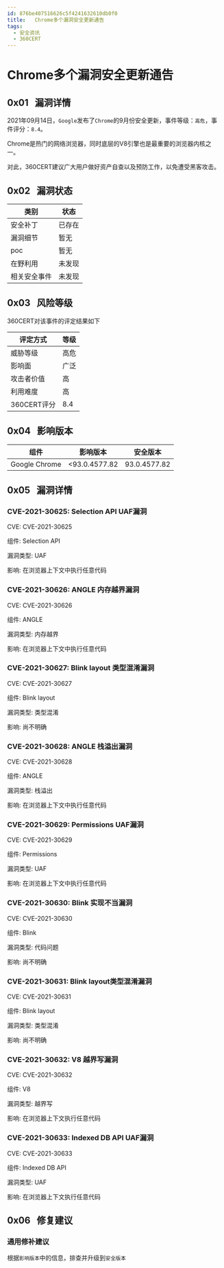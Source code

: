 ```yaml
---
id: 876be407516626c5f4241632610db0f0
title:   Chrome多个漏洞安全更新通告
tags: 
  - 安全资讯
  - 360CERT
---
```


#   Chrome多个漏洞安全更新通告

 0x01   漏洞详情
------------


2021年09月14日，`Google`发布了`Chrome`的9月份安全更新，事件等级：`高危`，事件评分：`8.4`。

Chrome是热门的网络浏览器，同时底层的V8引擎也是最重要的浏览器内核之一。

对此，360CERT建议广大用户做好资产自查以及预防工作，以免遭受黑客攻击。

 0x02   漏洞状态
------------



| 类别 | 状态 |
| --- | --- |
| 安全补丁 | 已存在 |
| 漏洞细节 | 暂无 |
| poc | 暂无 |
| 在野利用 | 未发现 |
| 相关安全事件 | 未发现 |

 0x03   风险等级
------------

360CERT对该事件的评定结果如下



| 评定方式 | 等级 |
| --- | --- |
| 威胁等级 | 高危 |
| 影响面 | 广泛 |
| 攻击者价值 | 高 |
| 利用难度 | 高 |
| 360CERT评分 | 8.4 |

 0x04   影响版本
------------



| 组件 | 影响版本 | 安全版本 |
| --- | --- | --- |
| Google Chrome | <93.0.4577.82 | 93.0.4577.82 |

 0x05   漏洞详情
------------

### CVE-2021-30625: Selection API UAF漏洞

CVE: CVE-2021-30625

组件: Selection API

漏洞类型: UAF

影响: 在浏览器上下文中执行任意代码

### CVE-2021-30626: ANGLE 内存越界漏洞

CVE: CVE-2021-30626

组件: ANGLE

漏洞类型: 内存越界

影响: 在浏览器上下文中执行任意代码

### CVE-2021-30627: Blink layout 类型混淆漏洞

CVE: CVE-2021-30627

组件: Blink layout

漏洞类型: 类型混淆

影响: 尚不明确

### CVE-2021-30628: ANGLE 栈溢出漏洞

CVE: CVE-2021-30628

组件: ANGLE

漏洞类型: 栈溢出

影响: 在浏览器上下文中执行任意代码

### CVE-2021-30629: Permissions UAF漏洞

CVE: CVE-2021-30629

组件: Permissions

漏洞类型: UAF

影响: 在浏览器上下文中执行任意代码

### CVE-2021-30630: Blink 实现不当漏洞

CVE: CVE-2021-30630

组件: Blink

漏洞类型: 代码问题

影响: 尚不明确

### CVE-2021-30631: Blink layout类型混淆漏洞

CVE: CVE-2021-30631

组件: Blink layout

漏洞类型: 类型混淆

影响: 尚不明确

### CVE-2021-30632: V8 越界写漏洞

CVE: CVE-2021-30632

组件: V8

漏洞类型: 越界写

影响: 在浏览器上下文执行任意代码

### CVE-2021-30633: Indexed DB API UAF漏洞

CVE: CVE-2021-30633

组件: Indexed DB API

漏洞类型: UAF

影响: 在浏览器上下文执行任意代码

 0x06   修复建议
------------

### 通用修补建议

根据`影响版本`中的信息，排查并升级到`安全版本`

